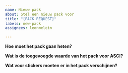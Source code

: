 ```yaml
---
name: Nieuw pack
about: Stel een nieuw pack voor
title: "[PACK_REQUEST]"
labels: new-pack
assignees: leonmelein

---
```


**Hoe moet het pack gaan heten?**


**Wat is de toegevoegde waarde van het pack voor ASCI?**


**Wat voor stickers moeten er in het pack verschijnen?**
